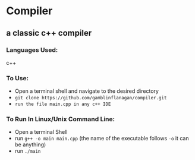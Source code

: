 # Compiler
## a classic c++ compiler

### Languages Used:

c++


### To Use:

* Open a terminal shell and navigate to the desired directory 
* `git clone https://github.com/gamblinflanagan/compiler.git`
* `run the file main.cpp in any c++ IDE`

### To Run In Linux/Unix Command Line:

* Open a terminal Shell
* run `g++ -o main main.cpp` (the name of the executable follows `-o` it can be anything)
* run `./main`
